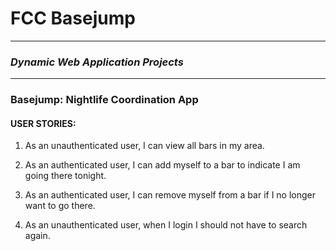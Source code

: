 # FCC Basejump
---

### *Dynamic Web Application Projects*
---

### Basejump: Nightlife Coordination App

#### USER STORIES:

1. As an unauthenticated user, I can view all bars in my area.

2. As an authenticated user, I can add myself to a bar to indicate I am going there tonight.

3. As an authenticated user, I can remove myself from a bar if I no longer want to go there.

4. As an unauthenticated user, when I login I should not have to search again.